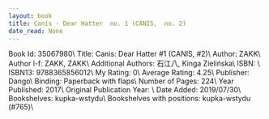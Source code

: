 ```yaml
---
layout: book
title: Canis - Dear Hatter  no. 1 (CANIS,  no. 2)
date_read: None
---
```


Book Id: 35067980\ 
Title: Canis: Dear Hatter #1 (CANIS, #2)\ 
Author: ZAKK\ 
Author l-f: ZAKK, ZAKK\ 
Additional Authors: 石江八, Kinga Zielińska\ 
ISBN: \ 
ISBN13: 9788365856012\ 
My Rating: 0\ 
Average Rating: 4.25\ 
Publisher: Dango\ 
Binding: Paperback with flaps\ 
Number of Pages: 224\ 
Year Published: 2017\ 
Original Publication Year: \ 
Date Added: 2019/07/30\ 
Bookshelves: kupka-wstydu\ 
Bookshelves with positions: kupka-wstydu (#765)\ 

